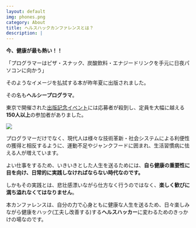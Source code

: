 ```yaml
---
layout: default
img: phones.png
category: About
title: ヘルスハックカンファレンスとは？
description: |
---
```

**今、健康が最も熱い！！**

「プログラマーはピザ・スナック、炭酸飲料・エナジードリンクを手元に日夜パソコンに向かう」

そのようなイメージを払拭する本が昨年夏に出版されました。

その名も**ヘルシープログラマ**。

東京で開催された[出版記念イベント](http://connpass.com/event/18312/)には応募者が殺到し、定員を大幅に越える**150人以上**の参加者がありました。

<a rel="nofollow" href="http://www.amazon.co.jp/gp/product/4873117283/ref=as_li_ss_il?ie=UTF8&camp=247&creative=7399&creativeASIN=4873117283&linkCode=as2&tag=giantech-22"><img border="0" src="http://ws-fe.amazon-adsystem.com/widgets/q?_encoding=UTF8&ASIN=4873117283&Format=_SL250_&ID=AsinImage&MarketPlace=JP&ServiceVersion=20070822&WS=1&tag=giantech-22" ></a><img src="http://ir-jp.amazon-adsystem.com/e/ir?t=giantech-22&l=as2&o=9&a=4873117283" width="1" height="1" border="0" alt="" style="border:none !important; margin:0px !important;" />

プログラマーだけでなく、現代人は様々な技術革新・社会システムによる利便性の獲得と相反するように、運動不足やジャンクフードに囲まれ、生活習慣病に怯える人が増えています。

よい仕事をするため、いきいきとした人生を送るためには、**自ら健康の重要性に目を向け、日常的に実践しなければならない時代なのです。**

しかもその実践とは、悲壮感漂いながら仕方なく行うのではなく、**楽しく歓びに満ち溢れなくてはなりません**。

本カンファレンスは、自分の力で心身ともに健康な人生を送るため、日々楽しみながら健康をハック(工夫し改善する)する**ヘルスハッカー**に変わるためのきっかけの場なのです。